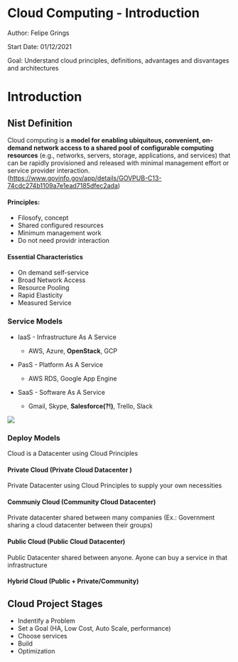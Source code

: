 # Cloud Computing - Introduction



Author: Felipe Grings

Start Date: 01/12/2021

Goal: Understand cloud principles, definitions, advantages and disvantages and architectures

# Introduction

## Nist Definition

Cloud computing is **a model for enabling ubiquitous, convenient, on-demand network access to a shared pool of configurable computing resources** (e.g., networks, servers, storage, applications, and services) that can be rapidly provisioned and released with minimal management effort or  service provider interaction. (https://www.govinfo.gov/app/details/GOVPUB-C13-74cdc274b1109a7e1ead7185dfec2ada)

#### Principles:

* Filosofy, concept
* Shared configured resources
* Minimum management work
* Do not need providr interaction

#### Essential Characteristics

* On demand self-service
* Broad Network Access
* Resource Pooling
* Rapid Elasticity
* Measured Service

### Service Models

* IaaS - Infrastructure As A Service
  * AWS, Azure, **OpenStack**, GCP

* PasS - Platform As A Service

  * AWS RDS, Google App Engine

* SaaS - Software As A Service

  * Gmail, Skype, **Salesforce(?!)**, Trello, Slack


![](/home/felipe/Desktop/Playgrounds/AWS-Playground/imgs/service-models.png)

### Deploy Models

Cloud is a Datacenter using Cloud Principles

#### Private Cloud (Private Cloud Datacenter )

Private Datacenter using Cloud Principles to supply your own necessities

#### Communiy Cloud (Community Cloud Datacenter)

Private datacenter shared between many companies (Ex.: Government sharing a cloud datacenter between their groups)

#### Public Cloud (Public Cloud Datacenter)

Public Datacenter shared between anyone. Ayone can buy a service in that infrastructure

#### Hybrid Cloud (Public + Private/Community)



## Cloud Project Stages

* Indentify a Problem
* Set a Goal (HA, Low Cost, Auto Scale, performance)
* Choose services
* Build
* Optimization


